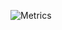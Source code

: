 ![Metrics](https://metrics.lecoq.io/mloldacre?template=classic&languages=1&posts=1&tweets=1&isocalendar=1&posts.limit=2&posts.source=dev.to&isocalendar.duration=half-year&tweets.limit=2&config.timezone=America%2FNew_York)
